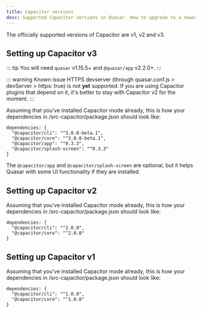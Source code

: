 ```yaml
---
title: Capacitor versions
desc: Supported Capacitor versions in Quasar. How to upgrade to a newer Capacitor version.
---
```


The officially supported versions of Capacitor are v1, v2 and v3.

## Setting up Capacitor v3

::: tip
You will need `quasar` v1.15.5+ and `@quasar/app` v2.2.0+.
:::

::: warning Known issue
HTTPS devserver (through quasar.conf.js > devServer > https: true) is not **yet** supported. If you are using Capacitor plugins that depend on it, it's better to stay with Capacitor v2 for the moment.
:::

Assuming that you've installed Capacitor mode already, this is how your dependencies in /src-capacitor/package.json should look like:

```
dependencies: {
  "@capacitor/cli": "^3.0.0-beta.1",
  "@capacitor/core": "^3.0.0-beta.1",
  "@capacitor/app": "^0.3.3",
  "@capacitor/splash-screen": "^0.3.3"
}
```

The `@capacitor/app` and `@capacitor/splash-screen` are optional, but it helps Quasar with some UI functionality if they are installed.

## Setting up Capacitor v2

Assuming that you've installed Capacitor mode already, this is how your dependencies in /src-capacitor/package.json should look like:

```
dependencies: {
  "@capacitor/cli": "^2.0.0",
  "@capacitor/core": "^2.0.0"
}
```

## Setting up Capacitor v1

Assuming that you've installed Capacitor mode already, this is how your dependencies in /src-capacitor/package.json should look like:

```
dependencies: {
  "@capacitor/cli": "^1.0.0",
  "@capacitor/core": "^1.0.0"
}
```

